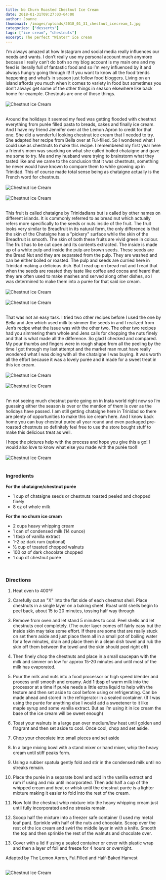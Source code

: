 ```yaml
---
title: No Churn Roasted Chestnut Ice Cream
date: 2018-01-31T09:27:03-04:00
author: Joanne
thumbnail: /images/uploads/2018_01_31_chestnut_icecream_1.jpg
categories: ["desserts"]
tags: ["ice cream", "chestnuts"]
excerpt: The perfect "Winter" ice cream
---
```


I'm always amazed at how Instagram and social media really influences our needs and wants.  I don’t really use my personal account much anymore because I really can’t do both so my blog account is my main one and my feed is literally full of fantastic food and so I’m very influenced by it and always hungry going through it! If you want to know all the food trends happening and what’s in season just follow food bloggers. Living on an island affords you much when it comes to variety in food but sometimes you don’t always get some of the other things in season elsewhere like back home for example. Chestnuts are one of those things.
<br>
<br>
![Chestnut Ice Cream](/images/uploads/2018_01_31_chestnut_icecream_2.jpg)
<br>
<br>

Around the holidays it seemed my feed was getting flooded with chestnut everything from purée filled pasta to breads, cakes and finally ice cream. And I have my friend Jennifer over at the Lemon Apron to credit for that one.  She did a wonderful looking chestnut ice cream that I needed to try. She adapted her recipe from Bella over at Ful-filled. So I wondered what I could use as chestnuts to make this recipe. I remembered my first year here a friend’s mom was snacking on what she called boiled chataigne and gave me some to try. Me and my husband were trying to brainstorm what they tasted like and we came to the conclusion that it was chestnuts, something he never would have known to compare them to while growing up in Trinidad. This of course made total sense being as chataigne actually is the French word for chestnuts.
<br>
<br>
![Chestnut Ice Cream](/images/uploads/2018_01_31_chestnut_icecream_3.jpg)
<br>
<br>
![Chestnut Ice Cream](/images/uploads/2018_01_31_chestnut_icecream_4.jpg)
<br>
<br>

This fruit is called chataigne by Trinidadians but is called by other names on different  islands. It is commonly referred to as bread nut which actually refers more specifically to the seeds or nuts inside of the fruit. The fruit looks very similar to Breadfruit in its natural form, the only difference is that the skin of the Chataigne has a "pickery" surface while the skin of the Breadfruit is smooth. The skin of both these fruits are vivid green in colour. The fruit has to be cut open and its contents extracted. The inside is made up of a white pulp and inside the pulp are brown seeds. These seeds are the Bread Nut and they are separated from the pulp. They are washed and can be either boiled or roasted. The pulp and seeds are curried here in Trinidad making a delicious dish. But I read up on bread nut and I read that when the seeds are roasted they taste like coffee and cocoa and heard that they are often used to make mashes and served along other dishes, so I was determined to make them into a purée for that said ice cream.
<br>
<br>
![Chestnut Ice Cream](/images/uploads/2018_01_31_chestnut_icecream_5.jpg)
<br>
<br>
![Chestnut Ice Cream](/images/uploads/2018_01_31_chestnut_icecream_6.jpg)
<br>
<br>

That was not an easy task. I tried two other recipes before I used the one by Bella and Jen which used milk to simmer the seeds in and I realized from Jen’s recipe what the issue was with the other two. The other two recipes had you simmering them whole and Jens calls for chopping the nuts finely and that is what made all the difference. So glad I checked and compared. My pour thumbs and fingers were in rough shape from all the peeling by the time I got through my last attempt and the market man must have really wondered what I was doing with all the chataigne I was buying. It was worth all the effort because it was a lovely purée and it made for a sweet treat in this ice cream.
<br>
<br>
![Chestnut Ice Cream](/images/uploads/2018_01_31_chestnut_icecream_7.jpg)
<br>
<br>
![Chestnut Ice Cream](/images/uploads/2018_01_31_chestnut_icecream_8.jpg)
<br>
<br>

I’m not seeing much chestnut purée going on in Insta world right now so I’m guessing either the season is over or the mention of them is over as the holidays have passed. I am still getting chataigne here in Trinidad so there are plenty of opportunities to make this ice cream here. And I know back home you can buy chestnut purée all year round and even packaged pre-roasted chestnuts so definitely feel free to use the store bought stuff to make this delicious treat as well.
<br>

I hope the pictures help with the process and hope you give this a go! I would also love to know what else you made with the purée too!!
<br>
<br>
![Chestnut Ice Cream](/images/uploads/2018_01_31_chestnut_icecream_9.jpg)
<br>
<br>


### Ingredients

**For the chataigne/chestnut purée**

* 1 cup of chataigne seeds or chestnuts roasted peeled and chopped finely
* 8 oz of whole milk

**For the no churn ice cream**

* 2 cups heavy whipping cream
* 1 can of condensed milk (14 ounce)
* 1 tbsp of vanilla extract
* 1-2 oz dark rum (optional)
* &frac12; cup of toasted chopped walnuts
* 100 oz of dark chocolate chopped
* 1 cup of chestnut purée
<br>

### Directions

1. Heat oven to 400&deg;F

1. Carefully cut an "X" into the flat side of each chestnut shell. Place chestnuts in a single layer on a baking sheet. Roast until shells begin to peel back, about 15 to 20 minutes, tossing half way through

1. Remove from oven and let stand 5 minutes to cool. Peel shells and let chestnuts cool completely. (The outer layer comes off fairly easy but the inside skin may take some effort. If there are some that are really stuck on set them aside and just place them all in a small pot of boiling water for a few minutes, drain and place them in a clean dish towel and rub the skin off them between the towel and the skin should peel right off)

1. Then finely chop the chestnuts and place in a small saucepan with the milk and simmer on low for approx 15-20 minutes and until most of the milk has evaporated.

1. Pour the milk and nuts into a food processor or high speed blender and process until smooth and creamy. Add 1 tbsp of warm milk  into the processor at a time if purée needs a little extra liquid to help with the texture and then set aside to cool before using or refrigerating. Can be made ahead and stored in the refrigerator in a sealed container.  (If I was using the purée for anything else I would add a sweetener to it like maple syrup and some vanilla extract. But as I’m using it in ice cream the base of the ice cream will be sweet enough)

1. Toast your walnuts in a large pan over medium/low heat until golden and fragrant and then set aside to cool. Once cool, chop and set aside.

1. Chop your chocolate into small pieces and set aside

1. In a large mixing bowl with a stand mixer or hand mixer, whip the heavy cream until stiff peaks form.

1. Using a rubber spatula gently fold and stir in the condensed milk until no streaks remain.

1. Place the purée in a separate bowl and add in the vanilla extract and rum if using and mix until incorporated.  Then add half a cup of the whipped cream and  beat or whisk until the chestnut purée is a lighter mixture making it easier to fold into the rest of the cream.

1. Now fold the chestnut whip mixture into the heavy whipping cream just until fully incorporated and no streaks remain.

1. Scoop half the mixture into a freezer safe container (I used my metal loaf pan). Sprinkle with half of the nuts and chocolate. Scoop over the rest of the ice cream and swirl the middle layer in with a knife. Smooth the top and then sprinkle the rest of the walnuts and chocolate over.

1. Cover with a lid if using a sealed container or cover with plastic wrap and then a layer of foil and freeze for 4 hours or overnight.  

Adapted by The Lemon Apron, Ful.Filled and Half-Baked Harvest  
<br>

![Chestnut Ice Cream](/images/uploads/2018_01_31_chestnut_icecream_10.jpg)
